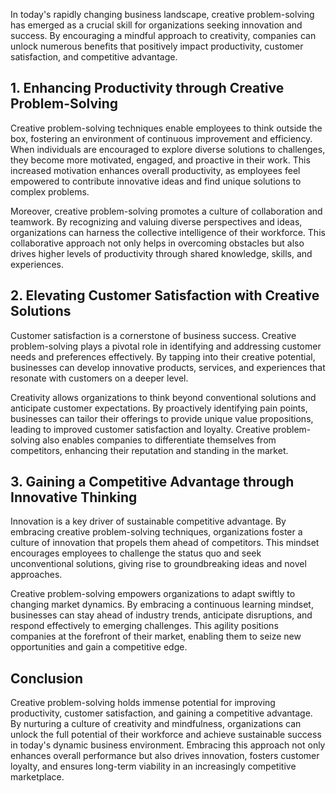 
In today's rapidly changing business landscape, creative problem-solving has emerged as a crucial skill for organizations seeking innovation and success. By encouraging a mindful approach to creativity, companies can unlock numerous benefits that positively impact productivity, customer satisfaction, and competitive advantage.

## 1\. Enhancing Productivity through Creative Problem-Solving

Creative problem-solving techniques enable employees to think outside the box, fostering an environment of continuous improvement and efficiency. When individuals are encouraged to explore diverse solutions to challenges, they become more motivated, engaged, and proactive in their work. This increased motivation enhances overall productivity, as employees feel empowered to contribute innovative ideas and find unique solutions to complex problems.

Moreover, creative problem-solving promotes a culture of collaboration and teamwork. By recognizing and valuing diverse perspectives and ideas, organizations can harness the collective intelligence of their workforce. This collaborative approach not only helps in overcoming obstacles but also drives higher levels of productivity through shared knowledge, skills, and experiences.

## 2\. Elevating Customer Satisfaction with Creative Solutions

Customer satisfaction is a cornerstone of business success. Creative problem-solving plays a pivotal role in identifying and addressing customer needs and preferences effectively. By tapping into their creative potential, businesses can develop innovative products, services, and experiences that resonate with customers on a deeper level.

Creativity allows organizations to think beyond conventional solutions and anticipate customer expectations. By proactively identifying pain points, businesses can tailor their offerings to provide unique value propositions, leading to improved customer satisfaction and loyalty. Creative problem-solving also enables companies to differentiate themselves from competitors, enhancing their reputation and standing in the market.

## 3\. Gaining a Competitive Advantage through Innovative Thinking

Innovation is a key driver of sustainable competitive advantage. By embracing creative problem-solving techniques, organizations foster a culture of innovation that propels them ahead of competitors. This mindset encourages employees to challenge the status quo and seek unconventional solutions, giving rise to groundbreaking ideas and novel approaches.

Creative problem-solving empowers organizations to adapt swiftly to changing market dynamics. By embracing a continuous learning mindset, businesses can stay ahead of industry trends, anticipate disruptions, and respond effectively to emerging challenges. This agility positions companies at the forefront of their market, enabling them to seize new opportunities and gain a competitive edge.

## Conclusion

Creative problem-solving holds immense potential for improving productivity, customer satisfaction, and gaining a competitive advantage. By nurturing a culture of creativity and mindfulness, organizations can unlock the full potential of their workforce and achieve sustainable success in today's dynamic business environment. Embracing this approach not only enhances overall performance but also drives innovation, fosters customer loyalty, and ensures long-term viability in an increasingly competitive marketplace.
